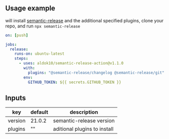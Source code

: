 ## Usage example

will install [semantic-release](https://github.com/semantic-release/semantic-release) and
the additional specified plugins, clone your repo, and run `npx semantic-release`

```yaml
on: [push]

jobs:
  release:
    runs-on: ubuntu-latest
    steps:
      - uses: aldok10/semantic-release-action@v1.1.0
        with:
          plugins: "@semantic-release/changelog @semantic-release/git"
        env:
          GITHUB_TOKEN: ${{ secrets.GITHUB_TOKEN }}
```

## Inputs

| key     | default | description                  |
| ------- | ------- | ---------------------------- |
| version | 21.0.2  | semantic-release version     |
| plugins | ""      | aditional plugins to install |

